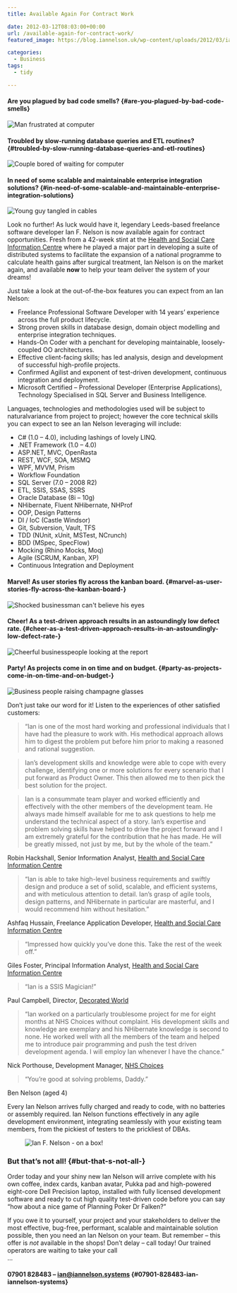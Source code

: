 ```yaml
---
title: Available Again For Contract Work

date: 2012-03-12T08:03:00+00:00
url: /available-again-for-contract-work/
featured_image: https://blog.iannelson.uk/wp-content/uploads/2012/03/ian_on_a_card-1.jpg

categories:
  - Business
tags:
  - tidy

---
```

#### Are you plagued by bad code smells? {#are-you-plagued-by-bad-code-smells}<figure class="kg-card kg-image-card">

<img decoding="async" src="https://blog.iannelson.uk/wp-content/uploads/2023/08/iStock_000018608645XSmall.jpg" class="kg-image" alt="Man frustrated at computer" loading="lazy" /> </figure> 

#### Troubled by slow-running database queries and ETL routines? {#troubled-by-slow-running-database-queries-and-etl-routines}<figure class="kg-card kg-image-card">

<img decoding="async" src="https://blog.iannelson.uk/wp-content/uploads/2023/08/iStock_000001963185XSmall.jpg" class="kg-image" alt="Couple bored of waiting for computer" loading="lazy" /> </figure> 

#### In need of some scalable and maintainable enterprise integration solutions? {#in-need-of-some-scalable-and-maintainable-enterprise-integration-solutions}<figure class="kg-card kg-image-card">

<img decoding="async" src="https://blog.iannelson.uk/wp-content/uploads/2023/08/iStock_000006701987XSmall.jpg" class="kg-image" alt="Young guy tangled in cables" loading="lazy" /> </figure> 

Look no further! As luck would have it, legendary Leeds-based freelance software developer Ian F. Nelson is now available again for contract opportunities. Fresh from a 42-week stint at the [Health and Social Care Information Centre][1] where he played a major part in developing a suite of distributed systems to facilitate the expansion of a national programme to calculate health gains after surgical treatment, Ian Nelson is on the market again, and available **now** to help your team deliver the system of your dreams!

Just take a look at the out-of-the-box features you can expect from an Ian Nelson:

  * Freelance Professional Software Developer with 14 years&#8217; experience across the full product lifecycle.
  * Strong proven skills in database design, domain object modelling and enterprise integration techniques.
  * Hands-On Coder with a penchant for developing maintainable, loosely-coupled OO architectures.
  * Effective client-facing skills; has led analysis, design and development of successful high-profile projects.
  * Confirmed Agilist and exponent of test-driven development, continuous integration and deployment.
  * Microsoft Certified &#8211; Professional Developer (Enterprise Applications), Technology Specialised in SQL Server and Business Intelligence.

Languages, technologies and methodologies used will be subject to naturalvariance from project to project; however the core technical skills you can expect to see an Ian Nelson leveraging will include:

  * C# (1.0 &#8211; 4.0), including lashings of lovely LINQ.
  * .NET Framework (1.0 &#8211; 4.0)
  * ASP.NET, MVC, OpenRasta
  * REST, WCF, SOA, MSMQ
  * WPF, MVVM, Prism
  * Workflow Foundation
  * SQL Server (7.0 &#8211; 2008 R2)
  * ETL, SSIS, SSAS, SSRS
  * Oracle Database (8i &#8211; 10g)
  * NHibernate, Fluent NHibernate, NHProf
  * OOP, Design Patterns
  * DI / IoC (Castle Windsor)
  * Git, Subversion, Vault, TFS
  * TDD (NUnit, xUnit, MSTest, NCrunch)
  * BDD (MSpec, SpecFlow)
  * Mocking (Rhino Mocks, Moq)
  * Agile (SCRUM, Kanban, XP)
  * Continuous Integration and Deployment

#### Marvel! As user stories fly across the kanban board. {#marvel-as-user-stories-fly-across-the-kanban-board-}<figure class="kg-card kg-image-card">

<img decoding="async" src="https://blog.iannelson.uk/wp-content/uploads/2023/08/iStock_000012193457XSmall.jpg" class="kg-image" alt="Shocked businessman can't believe his eyes" loading="lazy" /> </figure> 

#### Cheer! As a test-driven approach results in an astoundingly low defect rate. {#cheer-as-a-test-driven-approach-results-in-an-astoundingly-low-defect-rate-}<figure class="kg-card kg-image-card">

<img decoding="async" src="https://blog.iannelson.uk/wp-content/uploads/2023/08/iStock_000017462623XSmall.jpg" class="kg-image" alt="Cheerful businesspeople looking at the report" loading="lazy" /> </figure> 

#### Party! As projects come in on time and on budget. {#party-as-projects-come-in-on-time-and-on-budget-}<figure class="kg-card kg-image-card">

<img decoding="async" src="https://blog.iannelson.uk/wp-content/uploads/2023/08/iStock_000012308930XSmall.jpg" class="kg-image" alt="Business people raising champagne glasses" loading="lazy" /> </figure> 

Don&#8217;t just take our word for it! Listen to the experiences of other satisfied customers:

> &#8220;Ian is one of the most hard working and professional individuals that I have had the pleasure to work with. His methodical approach allows him to digest the problem put before him prior to making a reasoned and rational suggestion.

> Ian’s development skills and knowledge were able to cope with every challenge, identifying one or more solutions for every scenario that I put forward as Product Owner. This then allowed me to then pick the best solution for the project.

> Ian is a consummate team player and worked efficiently and effectively with the other members of the development team. He always made himself available for me to ask questions to help me understand the technical aspect of a story. Ian’s expertise and problem solving skills have helped to drive the project forward and I am extremely grateful for the contribution that he has made. He will be greatly missed, not just by me, but by the whole of the team.&#8221;

Robin Hackshall, Senior Information Analyst, [Health and Social Care Information Centre][1]

> &#8220;Ian is able to take high-level business requirements and swiftly design and produce a set of solid, scalable, and efficient systems, and with meticulous attention to detail. Ian’s grasp of agile tools, design patterns, and NHibernate in particular are masterful, and I would recommend him without hesitation.&#8221;

Ashfaq Hussain, Freelance Application Developer, [Health and Social Care Information Centre][1]

> &#8220;Impressed how quickly you’ve done this. Take the rest of the week off.&#8221;

Giles Foster, Principal Information Analyst, [Health and Social Care Information Centre][1]

> &#8220;Ian is a SSIS Magician!&#8221;

Paul Campbell, Director, [Decorated World][2]

> &#8220;Ian worked on a particularly troublesome project for me for eight months at NHS Choices without complaint. His development skills and knowledge are exemplary and his NHibernate knowledge is second to none. He worked well with all the members of the team and helped me to introduce pair programming and push the test driven development agenda. I will employ Ian whenever I have the chance.&#8221;

Nick Porthouse, Development Manager, [NHS Choices][3]

> &#8220;You&#8217;re good at solving problems, Daddy.&#8221;

Ben Nelson (aged 4)

Every Ian Nelson arrives fully charged and ready to code, with no batteries or assembly required. Ian Nelson functions effectively in any agile development environment, integrating seamlessly with your existing team members, from the pickiest of testers to the prickliest of DBAs.<figure class="kg-card kg-image-card">

<img decoding="async" src="https://blog.iannelson.uk/wp-content/uploads/2023/08/ian_on_a_card.jpg" class="kg-image" alt="Ian F. Nelson - on a box!" loading="lazy" /> </figure> 

### But that&#8217;s not all! {#but-that-s-not-all-}

Order today and your shiny new Ian Nelson will arrive complete with his own coffee, index cards, kanban avatar, Pukka pad and high-powered eight-core Dell Precision laptop, installed with fully licensed development software and ready to cut high quality test-driven code before you can say &#8220;how about a nice game of Planning Poker Dr Falken?&#8221;

If you owe it to yourself, your project and your stakeholders to deliver the most effective, bug-free, performant, scalable and maintainable solution possible, then you need an Ian Nelson on your team. But remember &#8211; this offer is _not_ available in the shops! Don&#8217;t delay &#8211; call today! Our trained operators are waiting to take your call  
&#8230;

#### 07901 828483 &#8211; <a>ian@iannelson.systems</a> {#07901-828483-ian-iannelson-systems}

 [1]: http://www.ic.nhs.uk/
 [2]: http://www.decoratedworld.co.uk/
 [3]: http://www.nhs.uk